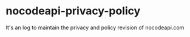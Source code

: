 # nocodeapi-privacy-policy
It's an log to maintain the privacy and policy revision of nocodeapi.com
